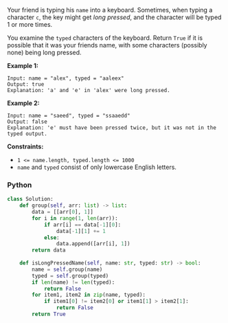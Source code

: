 Your friend is typing his  `name`  into a keyboard. Sometimes, when typing a character  `c`, the key might get  _long pressed_, and the character will be typed 1 or more times.

You examine the  `typed`  characters of the keyboard. Return  `True`  if it is possible that it was your friends name, with some characters (possibly none) being long pressed.

**Example 1:**
```
Input: name = "alex", typed = "aaleex"
Output: true
Explanation: 'a' and 'e' in 'alex' were long pressed.
```

**Example 2:**
```
Input: name = "saeed", typed = "ssaaedd"
Output: false
Explanation: 'e' must have been pressed twice, but it was not in the typed output.
```

**Constraints:**

-   `1 <= name.length, typed.length <= 1000`
-   `name`  and  `typed`  consist of only lowercase English letters.


### Python
```python
class Solution:
    def group(self, arr: list) -> list:
        data = [[arr[0], 1]]
        for i in range(1, len(arr)):
            if arr[i] == data[-1][0]:
                data[-1][1] += 1
            else:
                data.append([arr[i], 1])
        return data
    
    def isLongPressedName(self, name: str, typed: str) -> bool:
        name = self.group(name)
        typed = self.group(typed)
        if len(name) != len(typed):
            return False
        for item1, item2 in zip(name, typed):
            if item1[0] != item2[0] or item1[1] > item2[1]:
                return False
        return True
```